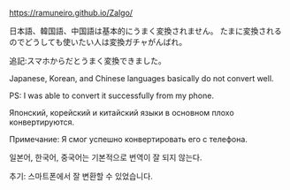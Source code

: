 https://ramuneiro.github.io/Zalgo/


日本語、韓国語、中国語は基本的にうまく変換されません。
たまに変換されるのでどうしても使いたい人は変換ガチャがんばれ。

追記:スマホからだとうまく変換できました。


Japanese, Korean, and Chinese languages basically do not convert well.

PS: I was able to convert it successfully from my phone.


Японский, корейский и китайский языки в основном плохо конвертируются.

Примечание: Я смог успешно конвертировать его с телефона.


일본어, 한국어, 중국어는 기본적으로 번역이 잘 되지 않는다.

추기: 스마트폰에서 잘 변환할 수 있었습니다.
